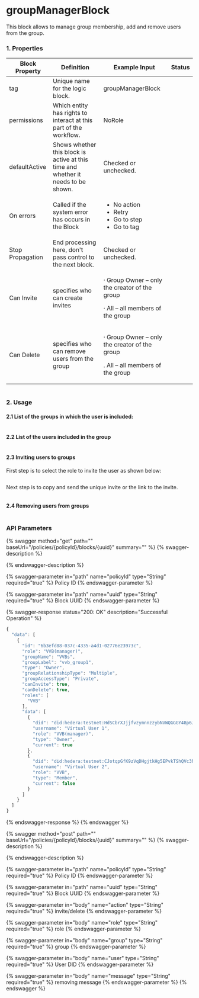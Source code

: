 # groupManagerBlock

This block allows to manage group membership, add and remove users from the group.

### 1. Properties

| Block Property   | Definition                                                                        | Example Input                                                                               | Status |
| ---------------- | --------------------------------------------------------------------------------- | ------------------------------------------------------------------------------------------- | ------ |
| tag              | Unique name for the logic block.                                                  | groupManagerBlock                                                                           |        |
| permissions      | Which entity has rights to interact at this part of the workflow.                 | NoRole                                                                                      |        |
| defaultActive    | Shows whether this block is active at this time and whether it needs to be shown. | Checked or unchecked.                                                                       |        |
| On errors        | Called if the system error has occurs in the Block                                | <p></p><ul><li>No action</li><li>Retry</li><li>Go to step</li><li>Go to tag</li></ul>       |        |
| Stop Propagation | End processing here, don't pass control to the next block.                        | Checked or unchecked.                                                                       |        |
| Can Invite       | specifies who can create invites                                                  | <p>· Group Owner – only the creator of the group</p><p>· All – all members of the group</p> |        |
| Can Delete       | specifies who can remove users from the group                                     | <p>· Group Owner – only the creator of the group</p><p>. All – all members of the group</p> |        |



<figure><img src="../.gitbook/assets/image (23) (4).png" alt=""><figcaption></figcaption></figure>

### 2. Usage

#### 2.1  **List of the groups in which the user is included:**

<figure><img src="../.gitbook/assets/image (13) (4) (1).png" alt=""><figcaption></figcaption></figure>

#### **2.2  List of the users included in the group**

<figure><img src="../.gitbook/assets/image (33) (2).png" alt=""><figcaption></figcaption></figure>

#### **2.3  Inviting users to groups**

First step is to select the role to invite the user as shown below:

<figure><img src="../.gitbook/assets/image (34) (1).png" alt=""><figcaption></figcaption></figure>

Next step is to copy and send the unique invite or the link to the invite.

<figure><img src="../.gitbook/assets/image (35).png" alt=""><figcaption></figcaption></figure>

#### 2.4  **Removing users from groups**

<figure><img src="../.gitbook/assets/image (1) (3) (2) (1).png" alt=""><figcaption></figcaption></figure>

### API Parameters

{% swagger method="get" path="" baseUrl="/policies/{policyId}/blocks/{uuid}" summary="" %}
{% swagger-description %}

{% endswagger-description %}

{% swagger-parameter in="path" name="policyId" type="String" required="true" %}
Policy ID
{% endswagger-parameter %}

{% swagger-parameter in="path" name="uuid" type="String" required="true" %}
Block UUID
{% endswagger-parameter %}

{% swagger-response status="200: OK" description="Successful Operation" %}
```javascript
{
  "data": [
    {
      "id": "6b3efd88-037c-4335-a4d1-02776e23973c",
      "role": "VVB(manager)",
      "groupName": "VVBs",
      "groupLabel": "vvb_group1",
      "type": "Owner",
      "groupRelationshipType": "Multiple",
      "groupAccessType": "Private",
      "canInvite": true,
      "canDelete": true,
      "roles": [
        "VVB"
      ],
      "data": [
        {
          "did": "did:hedera:testnet:HdSCbrXJjjfvzymnnzzybNVWQGGGY48p6JGo6Ao5UHnT_0.0.3075949",
          "username": "Virtual User 1",
          "role": "VVB(manager)",
          "type": "Owner",
          "current": true
        },
        {
          "did": "did:hedera:testnet:CJotqpGfK9zVqDHgjtkHg5EPvkTShQVc3hZjojw8St3N_0.0.3075949",
          "username": "Virtual User 2",
          "role": "VVB",
          "type": "Member",
          "current": false
        }
      ]
    }
  ]
}


```
{% endswagger-response %}
{% endswagger %}

{% swagger method="post" path="" baseUrl="/policies/{policyId}/blocks/{uuid}" summary="" %}
{% swagger-description %}

{% endswagger-description %}

{% swagger-parameter in="path" name="policyId" type="String" required="true" %}
Policy ID
{% endswagger-parameter %}

{% swagger-parameter in="path" name="uuid" type="String" required="true" %}
Block UUID
{% endswagger-parameter %}

{% swagger-parameter in="body" name="action" type="String" required="true" %}
invite/delete
{% endswagger-parameter %}

{% swagger-parameter in="body" name="role" type="String" required="true" %}
role
{% endswagger-parameter %}

{% swagger-parameter in="body" name="group" type="String" required="true" %}
group
{% endswagger-parameter %}

{% swagger-parameter in="body" name="user" type="String" required="true" %}
User DID
{% endswagger-parameter %}

{% swagger-parameter in="body" name="message" type="String" required="true" %}
removing message
{% endswagger-parameter %}
{% endswagger %}
